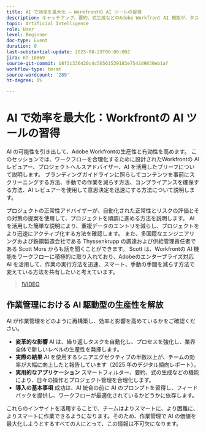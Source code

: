 ```yaml
---
title: AI で効率を最大化 – Workfrontの AI ツールの習得
description: キャッチアップ、要約、式生成などのAdobe Workfront AI 機能が、タスクの自動化、ワークフローの最適化、生産性の向上にどのように役立つかについて説明します。
topic: Artificial Intelligence
role: User
level: Beginner
doc-type: Event
duration: 0
last-substantial-update: 2025-08-29T00:00:00Z
jira: KT-18869
source-git-commit: b8f3c336420c4c56561539183e7542d9830eb1af
workflow-type: tm+mt
source-wordcount: '289'
ht-degree: 0%

---
```



# AI で効率を最大化：Workfrontの AI ツールの習得

AI の可能性を引き出して、Adobe Workfrontの生産性と有効性を高めます。 このセッションでは、ワークフローを合理化するために設計されたWorkfrontの AI レビュアー、プロジェクトヘルスアドバイザー、AI を活用したブリーフについて説明します。 ブランディングガイドラインに照らしてコンテンツを事前にスクリーニングする方法、手動での作業を減らす方法、コンプライアンスを確保する方法、AI レビュアーを使用して意思決定を迅速にする方法について説明します。

プロジェクトの正常性アドバイザーが、自動化された正常性とリスクの評価とその対策の提案を使用して、プロジェクトを順調に進める方法を説明します。 AI を活用した簡単な説明により、重複データのエントリを減らし、プロジェクトをより迅速にアクティブ化する方法を確認します。 また、多国籍なエンジニアリングおよび鉄鋼製造会社である Thyssenkrupp の調達および供給管理責任者である Scott Mors からも話を聞くことができます。 Scott は、Workfrontの AI 機能をワークフローに積極的に取り入れており、Adobeのエンタープライズ対応 AI を活用して、作業の実行方法を迅速、スマート、手動の手間を減らす方法で変えている方法を共有したいと考えています。

>[!VIDEO](https://video.tv.adobe.com/v/3471393/?learn=on&enablevpops)

## 作業管理における AI 駆動型の生産性を解放

AI が作業管理をどのように再構築し、効率と影響を高めているかをご確認ください。

* **変革的な影響** AI は、繰り返しタスクを自動化し、プロセスを強化し、業界全体で新しいレベルの生産性を発揮します。
* **実際の結果** AI を使用するシニアエグゼクティブの半数以上が、チームの効率が大幅に向上したと報告しています（2025 年のデジタル傾向レポート）。
* **実用的なアプリケーション** スマートフィルター、要約、式の生成などの機能により、日々の操作とプロジェクト管理を合理化します。
* **導入の基本事項** 成功は、AI 統合の前に AI のプロンプトを習得し、フィードバックを提供し、ワークフローが最適化されているかどうかに依存します。

これらのインサイトを活用することで、チームはよりスマートに、より困難に、よりスマートに作業できるようになります。そのため、作業管理で AI の価値を最大化しようとするすべての人にとって、この情報は不可欠になります。
